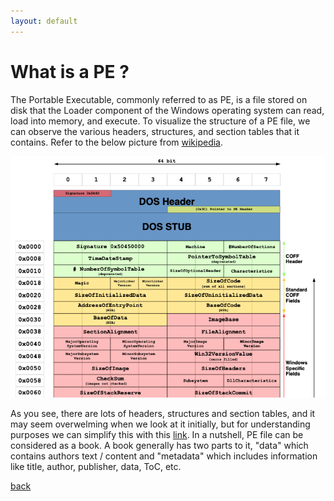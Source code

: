 ```yaml
---
layout: default
---
```


# What is a PE ?
The Portable Executable, commonly referred to as PE, is a file stored on disk that the Loader component of the Windows operating system can read, load into memory, and execute. To visualize the structure of a PE file, we can observe the various headers, structures, and section tables that it contains. Refer to the below picture from [wikipedia](https://upload.wikimedia.org/wikipedia/commons/1/1b/Portable_Executable_32_bit_Structure_in_SVG_fixed.svg).

![PE Sections](/docs/resources/malware/PESections.png)

As you see, there are lots of headers, structures and section tables, and it may seem overwelming when we look at it initially, but for understanding purposes we can simplify this with this [link](https://github.com/corkami/pics/blob/master/binary/pe101/pe101.png). In a nutshell, PE file can be considered as a book. A book generally has two parts to it, "data" which contains authors text / content and "metadata" which includes information like title, author, publisher, data, ToC, etc.

[back](../malware.md)